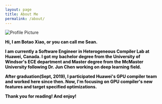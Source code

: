 ```yaml
---
layout: page
title: About Me
permalink: /about/
---
```


<img src="{{ site.baseurl }}/assets/index.png" title="Profile Picture" class="profile">

<div style="color:#000;size:20;font:Georgia;font-weight:bold">
<p>Hi, I am Botao Xiao, or you can call me Sean.</p>

<p>I am currently a Software Engineer in Heterogeneous Compiler Lab at Huawei, Canada. I got my bachelor degree from the University of Windsor's ECE department and Master degree from the McMaster University following Dr. Jun Chen working on deep learning field.</p>

<p>After graduation(Sept, 2019), I participated Huawei's GPU compiler team and worked here since then. Now, I'm focusing on GPU compiler's new features and target specified optimizations.</p>

<p>Thank you for reading! And enjoy!</p>
